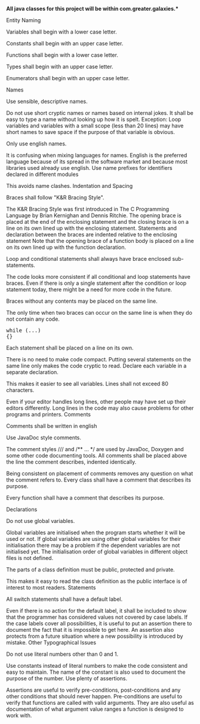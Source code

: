 <b> All java classes for this project will be within com.greater.galaxies.* </b>

Entity Naming

Variables shall begin with a lower case letter.

Constants shall begin with an upper case letter.

Functions shall begin with a lower case letter.

Types shall begin with an upper case letter.

Enumerators shall begin with an upper case letter.

Names

Use sensible, descriptive names.

Do not use short cryptic names or names based on internal jokes. It shall be easy to type a name without looking up how it is spelt.
Exception: Loop variables and variables with a small scope (less than 20 lines) may have short names to save space if the purpose of that variable is obvious.

Only use english names.

It is confusing when mixing languages for names. English is the preferred language because of its spread in the software market and because most libraries used already use english.
Use name prefixes for identifiers declared in different modules

This avoids name clashes.
Indentation and Spacing

Braces shall follow "K&R Bracing Style".

The K&R Bracing Style was first introduced in The C Programming Language by Brian Kernighan and Dennis Ritchie.
The opening brace is placed at the end of the enclosing statement and the closing brace is on a line on its own lined up with the enclosing statement. Statements and declaration between the braces are indented relative to the enclosing statement Note that the opening brace of a function body is placed on a line on its own lined up with the function declaration.

Loop and conditional statements shall always have brace enclosed sub-statements.

The code looks more consistent if all conditional and loop statements have braces.
Even if there is only a single statement after the condition or loop statement today, there might be a need for more code in the future.

Braces without any contents may be placed on the same line.

The only time when two braces can occur on the same line is when they do not contain any code.
<pre>while (...)
{}</pre>
Each statement shall be placed on a line on its own.

There is no need to make code compact. Putting several statements on the same line only makes the code cryptic to read.
Declare each variable in a separate declaration.

This makes it easier to see all variables.
Lines shall not exceed 80 characters.

Even if your editor handles long lines, other people may have set up their editors differently. Long lines in the code may also cause problems for other programs and printers.
Comments

Comments shall be written in english

Use JavaDoc style comments.

The comment styles /// and /** ... */ are used by JavaDoc, Doxygen and some other code documenting tools.
All comments shall be placed above the line the comment describes, indented identically.

Being consistent on placement of comments removes any question on what the comment refers to.
Every class shall have a comment that describes its purpose.

Every function shall have a comment that describes its purpose.

Declarations

Do not use global variables.

Global variables are initialised when the program starts whether it will be used or not.
If global variables are using other global variables for their initialisation there may be a problem if the dependent variables are not initialised yet. The initialisation order of global variables in different object files is not defined.

The parts of a class definition must be public, protected and private.

This makes it easy to read the class definition as the public interface is of interest to most readers.
Statements

All switch statements shall have a default label.

Even if there is no action for the default label, it shall be included to show that the programmer has considered values not covered by case labels. If the case labels cover all possibilities, it is useful to put an assertion there to document the fact that it is impossible to get here. An assertion also protects from a future situation where a new possibility is introduced by mistake.
Other Typographical Issues

Do not use literal numbers other than 0 and 1.

Use constants instead of literal numbers to make the code consistent and easy to maintain. The name of the constant is also used to document the purpose of the number.
Use plenty of assertions.

Assertions are useful to verify pre-conditions, post-conditions and any other conditions that should never happen. Pre-conditions are useful to verify that functions are called with valid arguments. They are also useful as documentation of what argument value ranges a function is designed to work with.